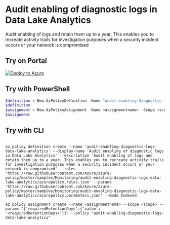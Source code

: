 # Audit enabling of diagnostic logs in Data Lake Analytics

Audit enabling of logs and retain them up to a year. This enables you to recreate activity trails for investigation purposes when a security incident occurs or your network is compromised

## Try on Portal

[![Deploy to Azure](http://azuredeploy.net/deploybutton.png)](https://portal.azure.com/#blade/Microsoft_Azure_Policy/CreatePolicyDefinitionBlade/uri/https%3A%2F%2Fraw.githubusercontent.com%2FAzure%2Fazure-policy%2Fmaster%2Fsamples%2FMonitoring%2Faudit-enabling-diagnostic-logs-data-lake-analytics%2Fazurepolicy.json)

## Try with PowerShell

````powershell
$definition = New-AzPolicyDefinition -Name "audit-enabling-diagnostic-logs-data-lake-analytics" -DisplayName "Audit enabling of diagnostic logs in Data Lake Analytics" -description "Audit enabling of logs and retain them up to a year. This enables you to recreate activity trails for investigation purposes when a security incident occurs or your network is compromised" -Policy 'https://raw.githubusercontent.com/Azure/azure-policy/master/samples/Monitoring/audit-enabling-diagnostic-logs-data-lake-analytics/azurepolicy.rules.json' -Parameter 'https://raw.githubusercontent.com/Azure/azure-policy/master/samples/Monitoring/audit-enabling-diagnostic-logs-data-lake-analytics/azurepolicy.parameters.json' -Mode Indexed
$definition
$assignment = New-AzPolicyAssignment -Name <assignmentname> -Scope <scope> -requiredRetentionDays <requiredRetentionDays> -PolicyDefinition $definition
$assignment 
````

## Try with CLI

````cli

az policy definition create --name 'audit-enabling-diagnostic-logs-data-lake-analytics' --display-name 'Audit enabling of diagnostic logs in Data Lake Analytics' --description 'Audit enabling of logs and retain them up to a year. This enables you to recreate activity trails for investigation purposes when a security incident occurs or your network is compromised' --rules 'https://raw.githubusercontent.com/Azure/azure-policy/master/samples/Monitoring/audit-enabling-diagnostic-logs-data-lake-analytics/azurepolicy.rules.json' --params 'https://raw.githubusercontent.com/Azure/azure-policy/master/samples/Monitoring/audit-enabling-diagnostic-logs-data-lake-analytics/azurepolicy.parameters.json' --mode Indexed

az policy assignment create --name <assignmentname> --scope <scope> --params "{'requiredRetentionDays':{'value': '<requiredRetentionDays>'}}" --policy "audit-enabling-diagnostic-logs-data-lake-analytics" 

````

